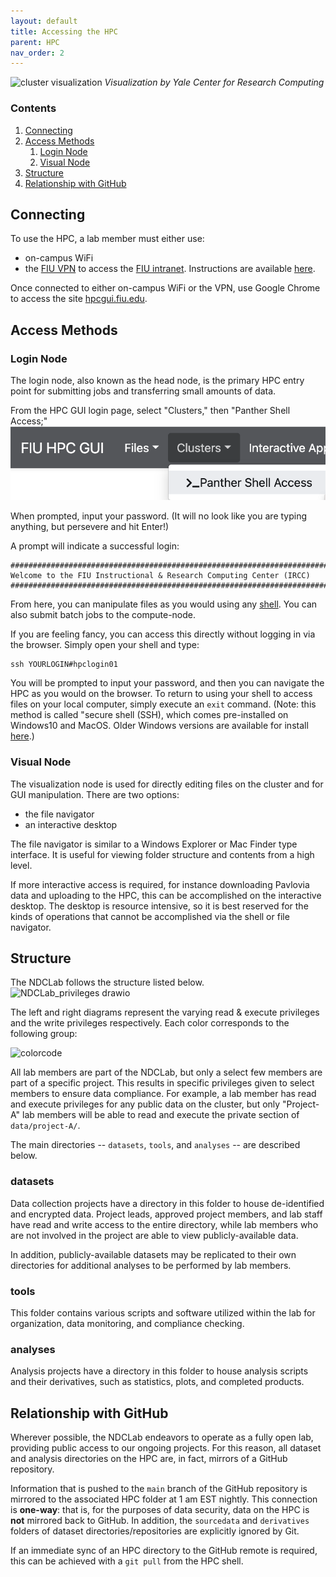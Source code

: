 ```yaml
---
layout: default
title: Accessing the HPC
parent: HPC
nav_order: 2
---
```


![cluster visualization](https://raw.githubusercontent.com/NDCLab/wiki/main/docs/_assets/hpc/cluster.png)
*Visualization by Yale Center for Research Computing*

### Contents
1. [Connecting](#connecting)
2. [Access Methods](#access-methods)
    1. [Login Node](#login-node)
    2. [Visual Node](#visual-node)
2. [Structure](#structure)
3. [Relationship with GitHub](#relationship-with-github)

## Connecting
To use the HPC, a lab member must either use:
- on-campus WiFi
- the [FIU VPN](https://network.fiu.edu/vpn/) to access the [FIU intranet](https://en.wikipedia.org/wiki/Intranet). Instructions are available [here](https://fiu.service-now.com/sp?id=kb_article&sys_id=6c3c789ddb899780b16af969af96193d).

Once connected to either on-campus WiFi or the VPN, use Google Chrome to access the site [hpcgui.fiu.edu](hpcgui.fiu.edu).


## Access Methods
### Login Node
The login node, also known as the head node, is the primary HPC entry point for submitting jobs and transferring small amounts of data.

From the HPC GUI login page, select "Clusters," then "Panther Shell Access;"
![shell-access](https://raw.githubusercontent.com/NDCLab/wiki/main/docs/_assets/hpc/shell-access.png)

When prompted, input your password. (It will no look like you are typing anything, but persevere and hit Enter!)

A prompt will indicate a successful login:
```
#######################################################################
Welcome to the FIU Instructional & Research Computing Center (IRCC)
#######################################################################
```

From here, you can manipulate files as you would using any [shell](https://ndclab.github.io/wiki/docs/shell). You can also submit batch jobs to the compute-node.

If you are feeling fancy, you can access this directly without logging in via the browser.  Simply open your shell and type:
```
ssh YOURLOGIN#hpclogin01
```

You will be prompted to input your password, and then you can navigate the HPC as you would on the browser. To return to using your shell to access files on your local computer, simply execute an `exit` command.  (Note: this method is called "secure shell (SSH), which comes pre-installed on Windows10 and MacOS. Older Windows versions are available for install [here](https://docs.microsoft.com/en-us/windows-server/administration/openssh/openssh_install_firstuse).)

### Visual Node
The visualization node is used for directly editing files on the cluster and for GUI manipulation. There are two options:
- the file navigator
- an interactive desktop

The file navigator is similar to a Windows Explorer or Mac Finder type interface. It is useful for viewing folder structure and contents from a high level.

If more interactive access is required, for instance downloading Pavlovia data and uploading to the HPC, this can be accomplished on the interactive desktop. The desktop is resource intensive, so it is best reserved for the kinds of operations that cannot be accomplished via the shell or file navigator.


## Structure

The NDCLab follows the structure listed below.
![NDCLab_privileges drawio](https://user-images.githubusercontent.com/24297229/218225663-7c7d3d1b-6db5-4259-916c-308633fbd74e.png)

The left and right diagrams represent the varying read & execute privileges and the write privileges respectively. Each color corresponds to the following group:

![colorcode](https://user-images.githubusercontent.com/26397102/122824230-607ed780-d2ae-11eb-81bc-93011d4569c4.png)

All lab members are part of the NDCLab, but only a select few members are part of a specific project. This results in specific privileges given to select members to ensure data compliance. For example, a lab member has read and execute privileges for any public data on the cluster, but only "Project-A" lab members will be able to read and execute the private section of `data/project-A/`. 

The main directories -- `datasets`, `tools`, and `analyses` -- are described below.

### datasets
Data collection projects have a directory in this folder to house de-identified and encrypted data. Project leads, approved project members, and lab staff have read and write access to the entire directory, while lab members who are not involved in the project are able to view publicly-available data.

In addition, publicly-available datasets may be replicated to their own directories for additional analyses to be performed by lab members.

### tools
This folder contains various scripts and software utilized within the lab for organization, data monitoring, and compliance checking. 

### analyses
Analysis projects have a directory in this folder to house analysis scripts and their derivatives, such as statistics, plots, and completed products.


## Relationship with GitHub
Wherever possible, the NDCLab endeavors to operate as a fully open lab, providing public access to our ongoing projects. For this reason, all dataset and analysis directories on the HPC are, in fact, mirrors of a GitHub repository.

Information that is pushed to the `main` branch of the GitHub repository is mirrored to the associated HPC folder at 1 am EST nightly. This connection is **one-way**: that is, for the purposes of data security, data on the HPC is **not** mirrored back to GitHub. In addition, the `sourcedata` and `derivatives` folders of dataset directories/repositories are explicitly ignored by Git.

If an immediate sync of an HPC directory to the GitHub remote is required, this can be achieved with a `git pull` from the HPC shell.
